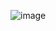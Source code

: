 ![image](https://github.com/vsingh2005/RPN_Calculator/assets/74750459/cd209e45-59ca-4a2f-971f-b9c8abef47c5)
